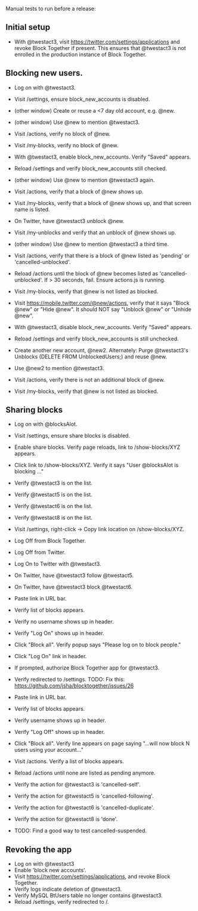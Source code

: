 Manual tests to run before a release:

## Initial setup

- With @twestact3, visit https://twitter.com/settings/applications and revoke
  Block Together if present. This ensures that @twestact3 is not enrolled in the
  production instance of Block Together.

## Blocking new users.

- Log on with @twestact3.
- Visit /settings, ensure block_new_accounts is disabled.
- (other window) Create or reuse a <7 day old account, e.g. @new.
- (other window) Use @new to mention @twestact3.
- Visit /actions, verify no block of @new.
- Visit /my-blocks, verify no block of @new.


- With @twestact3, enable block_new_accounts. Verify "Saved" appears.
- Reload /settings and verify block_new_accounts still checked.
- (other window) Use @new to mention @twestact3 again.
- Visit /actions, verify that a block of @new shows up.
- Visit /my-blocks, verify that a block of @new shows up, and that screen name
   is listed.

- On Twitter, have @twestact3 unblock @new.
- Visit /my-unblocks and verify that an unblock of @new shows up.
- (other window) Use @new to mention @twestact3 a third time.
- Visit /actions, verify that there is a block of @new listed as 'pending' or
  'cancelled-unblocked'.
- Reload /actions until the block of @new becomes listed as
  'cancelled-unblocked'. If > 30 seconds, fail. Ensure actions.js is running.
- Visit /my-blocks, verify that @new is not listed as blocked.
- Visit https://mobile.twitter.com/@new/actions, verify that it says "Block
   @new" or "Hide @new". It should NOT say "Unblock @new" or "Unhide @new".

- With @twestact3, disable block_new_accounts. Verify "Saved" appears.
- Reload /settings and verify block_new_accounts is still unchecked.
- Create another new account, @new2. Alternately: Purge @twestact3's Unblocks
     (DELETE FROM UnblockedUsers;) and reuse @new.
- Use @new2 to mention @twestact3.
- Visit /actions, verify there is not an additional block of @new.
- Visit /my-blocks, verify that @new is not listed as blocked.

## Sharing blocks

- Log on with @blocksAlot.
- Visit /settings, ensure share blocks is disabled.
- Enable share blocks. Verify page reloads, link to /show-blocks/XYZ appears.
- Click link to /show-blocks/XYZ. Verify it says "User @blocksAlot is blocking ..."
- Verify @twestact3 is on the list.
- Verify @twestact5 is on the list.
- Verify @twestact6 is on the list.
- Verify @twestact8 is on the list.
- Visit /settings, right-click -> Copy link location on /show-blocks/XYZ.
- Log Off from Block Together.
- Log Off from Twitter.
- Log On to Twitter with @twestact3.
- On Twitter, have @twestact3 follow @twestact5.
- On Twitter, have @twestact3 block @twestact6.

- Paste link in URL bar.
- Verify list of blocks appears.
- Verify no username shows up in header.
- Verify "Log On" shows up in header.
- Click "Block all". Verify popup says "Please log on to block people."
- Click "Log On" link in header.
- If prompted, authorize Block Together app for @twestact3.
- Verify redirected to /settings. TODO: Fix this:
    https://github.com/jsha/blocktogether/issues/26
- Paste link in URL bar.
- Verify list of blocks appears.
- Verify username shows up in header.
- Verify "Log Off" shows up in header.
- Click "Block all". Verify line appears on page saying "...will
   now block N users using your account..."
- Visit /actions. Verify a list of blocks appears.
- Reload /actions until none are listed as pending anymore.
- Verify the action for @twestact3 is 'cancelled-self'.
- Verify the action for @twestact5 is 'cancelled-following'.
- Verify the action for @twestact6 is 'cancelled-duplicate'.
- Verify the action for @twestact8 is 'done'.

- TODO: Find a good way to test cancelled-suspended.

## Revoking the app

- Log on with @twestact3
- Enable 'block new accounts'.
- Visit https://twitter.com/settings/applications, and revoke Block Together.
- Verify logs indicate deletion of @twestact3.
- Verify MySQL BtUsers table no longer contains @twestact3.
- Reload /settings, verify redirected to /.
